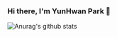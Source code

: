 ### Hi there, I'm YunHwan Park 👋



![Anurag's github stats](https://github-readme-stats.vercel.app/api?username=Parkyunhwan&show_icons=true&theme=radical)
<!--[![ypark's 42 stats](https://badge42.herokuapp.com/api/stats/ypark)](https://github.com/JaeSeoKim/badge42)

**Parkyunhwan/Parkyunhwan** is a ✨ _special_ ✨ repository because its `README.md` (this file) appears on your GitHub profile.

Here are some ideas to get you started:

- 🔭 I’m currently working on ...
- 🌱 I’m currently learning ...
- 👯 I’m looking to collaborate on ...
- 🤔 I’m looking for help with ...
- 💬 Ask me about ...
- 📫 How to reach me: ...
- 😄 Pronouns: ...
- ⚡ Fun fact: ...
-->
